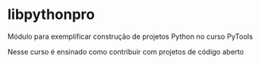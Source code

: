 # libpythonpro
Módulo para exemplificar construção de projetos Python no curso PyTools

Nesse curso é ensinado como contribuir com projetos de código aberto

